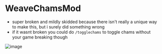 # WeaveChamsMod
- super broken and mildly skidded because there isn't really a unique way to make this, but i surely did something wrong
- if it wasnt broken you could do `/togglechams` to toggle chams without your game breaking though

![image](https://github.com/Tryflle/WeaveChamsMod/assets/111710533/d580bc5b-9fca-4c2b-81c7-158580fd3d5e)


